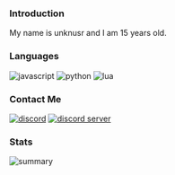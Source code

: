 ### Introduction
My name is unknusr and I am 15 years old.

### Languages
![javascript](https://img.shields.io/badge/JavaScript-2b2b2b?style=for-the-badge&logo=javascript&logoColor=F7DF1E)
![python](https://img.shields.io/badge/Python-3776AB?style=for-the-badge&logo=python&logoColor=white)
![lua](https://img.shields.io/badge/Lua-2C2D72?style=for-the-badge&logo=lua&logoColor=white)



### Contact Me
[![discord](https://img.shields.io/badge/unknusr-5865F2?style=for-the-badge&logo=Discord&logoColor=white)](https://discordapp.com/users/845270168221646889)
[![discord server](https://img.shields.io/badge/Discord%20Server-5865F2?style=for-the-badge&logo=Discord&logoColor=white)](https://discord.gg/PbA5uHDbuq)

### Stats
![summary](http://github-profile-summary-cards.vercel.app/api/cards/profile-details?username=unknusr&theme=github_dark)
